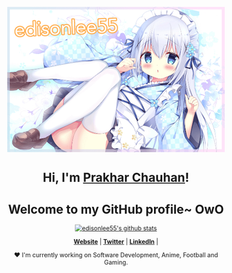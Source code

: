 <p align="center">
  <a href="https://www.chauhanprakhar.me/"><img src="banner.png" alt="edisonlee55 Banner"></a>
</p>

<h1 align="center">Hi, I'm <a href="https://www.chauhanprakhar.me/">Prakhar Chauhan</a>!</h1>
<h1 align="center">Welcome to my GitHub profile~ OwO</h1>

<p align="center">
  <a href="https://github.com/chauhanprakhar"><img src="https://github-readme-stats.vercel.app/api?username=edisonlee55&hide_border=true&show_icons=true" alt="edisonlee55's github stats"></a>
</p>

<p align="center">
  <strong><a href="https://www.chauhanprakhar.me/">Website</a></strong> |
  <strong><a href="https://twitter.com/prakhar_dart">Twitter</a></strong> |
  <!-- <strong><a href="https://discord.gg/nYXzaUS">Discord</a></strong> | -->
  <strong><a href="https://www.linkedin.com/in/prakhar-chauhan-8a8283199/">LinkedIn</a></strong> |
  <!-- <strong><a href="https://www.twitch.tv/edisonlee55">Twitch</a></strong> -->
</p>

<p align="center">❤ I'm currently working on Software Development, Anime, Football and Gaming.</p>


<!--
**chauhanprakhar/chauhanprakhar** is a ✨ _special_ ✨ repository because its `README.md` (this file) appears on your GitHub profile.

Here are some ideas to get you started:

- 🔭 I’m currently working on ...
- 🌱 I’m currently learning ...
- 👯 I’m looking to collaborate on ...
- 🤔 I’m looking for help with ...
- 💬 Ask me about ...
- 📫 How to reach me: ...
- 😄 Pronouns: ...
- ⚡ Fun fact: ...
-->
